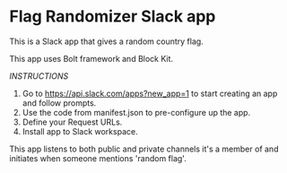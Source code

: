 # Flag Randomizer Slack app
This is a Slack app that gives a random country flag. 

This app uses Bolt framework and Block Kit.

*INSTRUCTIONS*
1. Go to https://api.slack.com/apps?new_app=1 to start creating an app and follow prompts.
2. Use the code from manifest.json to pre-configure up the app.
3. Define your Request URLs.
4. Install app to Slack workspace.

This app listens to both public and private channels it's a member of and initiates when someone mentions 'random flag'.
